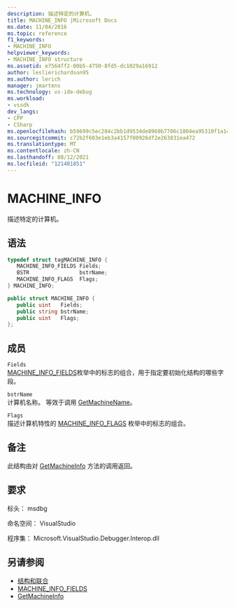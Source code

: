 ```yaml
---
description: 描述特定的计算机。
title: MACHINE_INFO |Microsoft Docs
ms.date: 11/04/2016
ms.topic: reference
f1_keywords:
- MACHINE_INFO
helpviewer_keywords:
- MACHINE_INFO structure
ms.assetid: e7564ff2-00b5-4750-8fd5-dc1029a16912
author: leslierichardson95
ms.author: lerich
manager: jmartens
ms.technology: vs-ide-debug
ms.workload:
- vssdk
dev_langs:
- CPP
- CSharp
ms.openlocfilehash: b59699c5ec284c2bb1d9534de8960b7706c1804ea95310f1a14b93fd7085d472
ms.sourcegitcommit: c72b2f603e1eb3a4157f00926df2e263831ea472
ms.translationtype: MT
ms.contentlocale: zh-CN
ms.lasthandoff: 08/12/2021
ms.locfileid: "121401851"
---
```

# <a name="machine_info"></a>MACHINE_INFO
描述特定的计算机。

## <a name="syntax"></a>语法

```cpp
typedef struct tagMACHINE_INFO { 
   MACHINE_INFO_FIELDS Fields;
   BSTR                bstrName;
   MACHINE_INFO_FLAGS  Flags;
} MACHINE_INFO;
```

```csharp
public struct MACHINE_INFO { 
   public uint   Fields;
   public string bstrName;
   public uint   Flags;
};
```

## <a name="members"></a>成员
 `Fields`\
 [MACHINE_INFO_FIELDS](../../../extensibility/debugger/reference/machine-info-fields.md)枚举中的标志的组合，用于指定要初始化结构的哪些字段。

 `bstrName`\
 计算机名称。 等效于调用 [GetMachineName](../../../extensibility/debugger/reference/idebugcoreserver2-getmachinename.md)。

 `Flags`\
 描述计算机特性的 [MACHINE_INFO_FLAGS](../../../extensibility/debugger/reference/machine-info-flags.md) 枚举中的标志的组合。

## <a name="remarks"></a>备注
 此结构由对 [GetMachineInfo](../../../extensibility/debugger/reference/idebugcoreserver2-getmachineinfo.md) 方法的调用返回。

## <a name="requirements"></a>要求
 标头： msdbg

 命名空间： VisualStudio

 程序集： Microsoft.VisualStudio.Debugger.Interop.dll

## <a name="see-also"></a>另请参阅
- [结构和联合](../../../extensibility/debugger/reference/structures-and-unions.md)
- [MACHINE_INFO_FIELDS](../../../extensibility/debugger/reference/machine-info-fields.md)
- [GetMachineInfo](../../../extensibility/debugger/reference/idebugcoreserver2-getmachineinfo.md)
